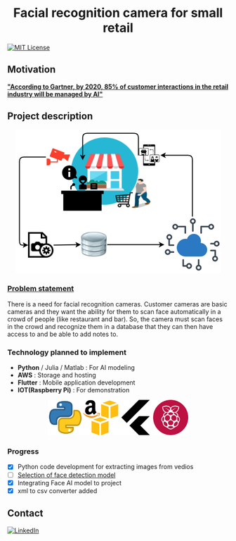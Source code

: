 # <div align="center">Facial recognition camera for small retail</div>

[![MIT License](https://img.shields.io/github/license/ashishcssom/Face_Mask_Detection_end_to_end_project.svg?style=flat-square&colorB=C62121)](https://github.com/ashishcssom/Facial-recognition-camera-for-small-retail/blob/master/LICENSE)

## Motivation
**["According to Gartner, by 2020, 85% of customer interactions in the retail industry will be managed by AI"](https://www.promero.com/archive-press-release/gartner-artificial-intelligent-bots-oracle-bots/)**

## Project description
<div align="center"><img src="./ReadmeImage/Project.png"></div>

### <u>Problem statement</u> 
There is a need for facial recognition cameras. Customer cameras are basic cameras and they want the ability for them to scan face automatically in a crowd of people (like restaurant and bar). So, the camera must scan faces in the crowd and recognize them in a database that they can then have access to and be able to add notes to.

### Technology planned to implement
- **Python** / Julia / Matlab : For AI modeling
- **AWS**                     : Storage and hosting
- **Flutter**                 : Mobile application development
- **IOT(Raspberry Pi)**       : For demonstration

<div align="center"><img src="./ReadmeImage/Technology.png"></div>

### Progress
* [x] Python code development for extracting images from vedios
* [ ] [Selection of face detection model](https://towardsdatascience.com/face-detection-models-which-to-use-and-why-d263e82c302c)
* [x] Integrating Face AI model to project
* [x] xml to csv converter added

## Contact
[![LinkedIn](https://img.shields.io/badge/-LinkedIn-black.svg?style=flat-square&logo=linkedin&colorB=4D4DFF)](https://www.linkedin.com/in/ashishk766/)
